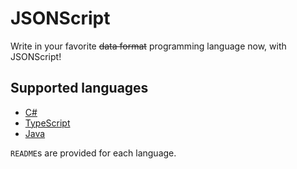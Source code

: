 # JSONScript
Write in your favorite ~~data format~~ programming language now, with JSONScript!

## Supported languages
- [C#](https://github.com/MikhailMCraft/JSONScript/tree/master/C%23)
- [TypeScript](https://github.com/MikhailMCraft/JSONScript/tree/master/TypeScript)
- [Java](https://github.com/MikhailMCraft/JSONScript/tree/master/Java)

`README`s are provided for each language.
